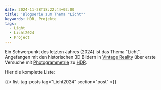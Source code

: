 ```yaml
---
date: 2024-11-28T18:22:44+02:00
title: 'Blogserie zum Thema "Licht"'
keywords: HDR, Projekte
tags:
  - Light
  - Licht2024
  - Project
---
```


Ein Schwerpunkt des letzten Jahres (2024) ist das Thema "Licht". Angefangen mit den historischen 3D Bildern in [Vintage Reality](https://vintagereality.projektemacher.org/) über erste Versuche mit [Photogrammetrie](/post/3d-models/) zu [HDR](/post/ultrahdr/).
<!--more-->
Hier die komplette Liste:

{{< list-tag-posts tag="Licht2024" section="post" >}}
